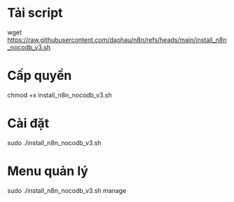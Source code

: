 # Tải script
wget https://raw.githubusercontent.com/daohau/n8n/refs/heads/main/install_n8n_nocodb_v3.sh

# Cấp quyền
chmod +x install_n8n_nocodb_v3.sh

# Cài đặt
sudo ./install_n8n_nocodb_v3.sh

# Menu quản lý
sudo ./install_n8n_nocodb_v3.sh manage
